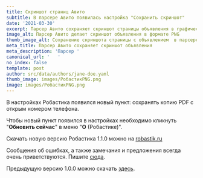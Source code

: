```yaml
---
title: Скриншот страниц Авито
subtitle: В парсере Авито появилась настройка "Сохранить скриншот"
date: '2021-03-30'
excerpt: Парсер Авито сохраняет скриншот страницы объявления в графическом формате PNG
image_alt: Парсер Авито делает скриншот объявления в формате PNG
thumb_image_alt: Сохранение скриншота страницы с объявлением  в парсере Авито
meta_title: Парсер Авито сохраняет скриншот объявления
meta_description: 'Парсер '
canonical_url: '   '
no_index: false
template: post
author: src/data/authors/jane-doe.yaml
thumb_image: images/РобастикPNG.png
image: images/РобастикPNG.png
---
```

В настройках Робастика появился новый пункт: сохранять копию PDF с открым номером телефона.

Чтобы новый пункт появился в настройках необходимо кликнуть "**Обновить сейчас**" в меню "**О** (Робастике)".

Скачать новую версию Робастика 1.1.0 можно на [robastik.ru](https://robastik.ru/)

Сообщения об ошибках, а также замечания и предложения всегда очень приветствуются. Пишите [сюда](https://www.notion.so/35af522f0f884c2196c9c827c6148f24).

Предыдущую версию 1.0.0 можно скачать [здесь](https://drive.google.com/drive/folders/1cokLSNFInnHOIDUydIFxrE8FDEWb2kBm).
